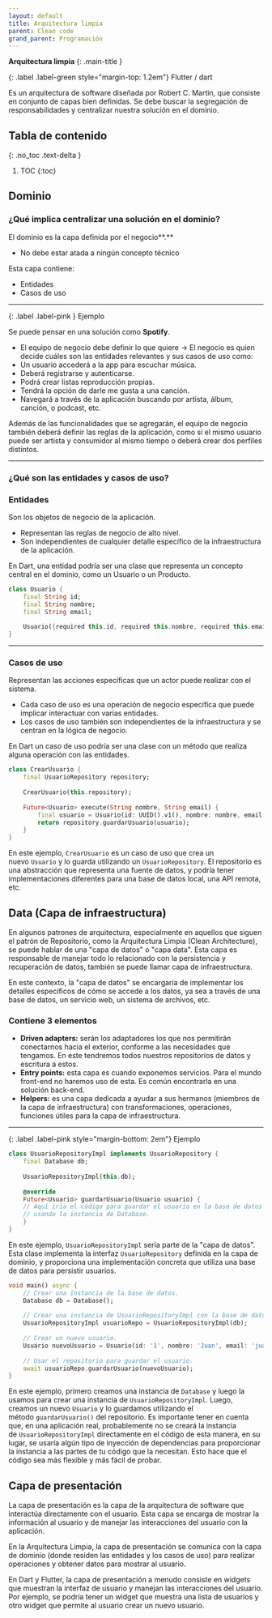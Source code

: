 ```yaml
---
layout: default
title: Arquitectura limpia
parent: Clean code
grand_parent: Programación
---
```


**Arquitectura limpia** 
{: .main-title }

{: .label .label-green style="margin-top: 1.2em"}
Flutter / dart

Es un arquitectura de software diseñada por Robert C. Martin, que consiste en conjunto de capas bien definidas. Se debe buscar la segregación de responsabilidades y centralizar nuestra solución en el dominio.

## Tabla de contenido
{: .no_toc .text-delta }

1. TOC
{:toc}

<div class="code-example" markdown="1">

## **Dominio**
    
### **¿Qué implica centralizar una solución en el dominio?**

El dominio es la capa definida por el negocio**.**

- No debe estar atada a ningún concepto técnico

Esta capa contiene:

- Entidades
- Casos de uso

---

{: .label .label-pink }
Ejemplo

Se puede pensar en una solución como **Spotify**.

- El equipo de negocio debe definir lo que quiere → El negocio es quien decide cuáles son las entidades relevantes y sus casos de uso como:
- Un usuario accederá a la app para escuchar música.
- Deberá registrarse y autenticarse.
- Podrá crear listas reproducción propias.
- Tendrá la opción de darle me gusta a una canción.
- Navegará a través de la aplicación buscando por artista, álbum, canción, o podcast, etc.

Además de las funcionalidades que se agregarán, el equipo de negocio también deberá definir las reglas de la aplicación, como si el mismo usuario puede ser artista y consumidor al mismo tiempo o deberá crear dos perfiles distintos.

---

### **¿Qué son las entidades y casos de uso?**

### **Entidades**

Son los objetos de negocio de la aplicación. 

- Representan las reglas de negocio de alto nivel.
- Son independientes de cualquier detalle específico de la infraestructura de la aplicación.

En Dart, una entidad podría ser una clase que representa un concepto central en el dominio, como un Usuario o un Producto.

```dart
class Usuario {
    final String id;
    final String nombre;
    final String email;
    
    Usuario({required this.id, required this.nombre, required this.email});
}
```
---

### **Casos de uso**

Representan las acciones especificas que un actor puede realizar con el sistema. 

- Cada caso de uso es una operación de negocio especifica que puede implicar interactuar con varias entidades.
- Los casos de uso también son independientes de la infraestructura y se centran en la lógica de negocio.

En Dart un caso de uso podría ser una clase con un método que realiza alguna operación con las entidades.

```dart
class CrearUsuario {
    final UsuarioRepository repository;
    
    CrearUsuario(this.repository);
    
    Future<Usuario> execute(String nombre, String email) {
        final usuario = Usuario(id: UUID().v1(), nombre: nombre, email: email);
        return repository.guardarUsuario(usuario);
    }
}
```

En este ejemplo, `CrearUsuario` es un caso de uso que crea un nuevo `Usuario` y lo guarda utilizando un `UsuarioRepository`. El repositorio es una abstracción que representa una fuente de datos, y podría tener implementaciones diferentes para una base de datos local, una API remota, etc.

</div>

<div class="code-example" markdown="1">

## **Data (Capa de infraestructura)**

En algunos patrones de arquitectura, especialmente en aquellos que siguen el patrón de Repositorio, como la Arquitectura Limpia (Clean Architecture), se puede hablar de una "capa de datos" o "capa data". Esta capa es responsable de manejar todo lo relacionado con la persistencia y recuperación de datos, también se puede llamar capa de infraestructura.

En este contexto, la "capa de datos" se encargaría de implementar los detalles específicos de cómo se accede a los datos, ya sea a través de una base de datos, un servicio web, un sistema de archivos, etc.

### **Contiene 3 elementos**

- **Driven adapters:** serán los adaptadores los que nos permitirán conectarnos hacia el exterior, conforme a las necesidades que tengamos. En este tendremos todos nuestros repositorios de datos y escritura a estos.
- **Entry points:** esta capa es cuando exponemos servicios. Para el mundo front-end no haremos uso de esta. Es común encontrarla en una solución back-end.
- **Helpers:** es una capa dedicada a ayudar a sus hermanos (miembros de la capa de infraestructura) con transformaciones, operaciones, funciones útiles para la capa de infraestructura.

---

{: .label .label-pink style="margin-bottom: 2em"}
Ejemplo

```dart
class UsuarioRepositoryImpl implements UsuarioRepository {
    final Database db;
    
    UsuarioRepositoryImpl(this.db);
    
    @override
    Future<Usuario> guardarUsuario(Usuario usuario) {
    // Aquí iría el código para guardar el usuario en la base de datos
    // usando la instancia de Database.
    }
}
```

En este ejemplo, `UsuarioRepositoryImpl` sería parte de la "capa de datos". Esta clase implementa la interfaz `UsuarioRepository` definida en la capa de dominio, y proporciona una implementación concreta que utiliza una base de datos para persistir usuarios.

```dart
void main() async {
    // Crear una instancia de la base de datos.
    Database db = Database();
    
    // Crear una instancia de UsuarioRepositoryImpl con la base de datos.
    UsuarioRepositoryImpl usuarioRepo = UsuarioRepositoryImpl(db);
    
    // Crear un nuevo usuario.
    Usuario nuevoUsuario = Usuario(id: '1', nombre: 'Juan', email: 'juan@example.com');
    
    // Usar el repositorio para guardar el usuario.
    await usuarioRepo.guardarUsuario(nuevoUsuario);
}
```

En este ejemplo, primero creamos una instancia de `Database` y luego la usamos para crear una instancia de `UsuarioRepositoryImpl`. Luego, creamos un nuevo `Usuario` y lo guardamos utilizando el método `guardarUsuario()` del repositorio.
Es importante tener en cuenta que, en una aplicación real, probablemente no se creará la instancia de `UsuarioRepositoryImpl` directamente en el código de esta manera, en su lugar, se usaría algún tipo de inyección de dependencias para proporcionar la instancia a las partes de tu código que la necesitan. Esto hace que el código sea más flexible y más fácil de probar.

</div>

<div class="code-example" markdown="1">

## **Capa de presentación**

La capa de presentación es la capa de la arquitectura de software que interactúa directamente con el usuario. Esta capa se encarga de mostrar la información al usuario y de manejar las interacciones del usuario con la aplicación.

En la Arquitectura Limpia, la capa de presentación se comunica con la capa de dominio (donde residen las entidades y los casos de uso) para realizar operaciones y obtener datos para mostrar al usuario.

En Dart y Flutter, la capa de presentación a menudo consiste en widgets que muestran la interfaz de usuario y manejan las interacciones del usuario. Por ejemplo, se podría tener un widget que muestra una lista de usuarios y otro widget que permite al usuario crear un nuevo usuario.

</div>